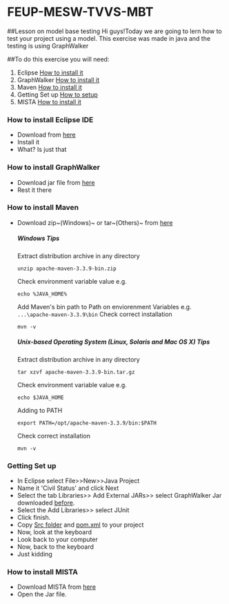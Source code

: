 # FEUP-MESW-TVVS-MBT
##Lesson on model base testing
Hi guys!Today we are going to lern how to test your project using a model.
This exercise was made in java and the testing is using GraphWalker

##To do this exercise you will need:
1. Eclipse [How to install it](#how-to-install-eclipse-ide)
2. GraphWalker [How to install it](#how-to-install-graphwalker)
3. Maven [How to install it](#how-to-install-maven)
4. Getting Set up [How to setup](#getting-set-up)
5. MISTA [How to install it](#how-to-install-mista)


### How to install Eclipse IDE
- Download from [here](https://eclipse.org/downloads/)
- Install it
- What? Is just that

### How to install GraphWalker
- Download jar file from [here](http://graphwalker.github.io/content/archive/graphwalker-cli-3.4.2.jar)
- Rest it there

### How to install Maven
- Download zip~(Windows)~ or tar~(Others)~ from [here](http://maven.apache.org/download.cgi)

    ##### Windows Tips
    Extract distribution archive in any directory
    ```
    unzip apache-maven-3.3.9-bin.zip
    ```
    Check environment variable value e.g.
    ```
    echo %JAVA_HOME%
    ```
    Add Maven's bin path to Path on enviorenment Variables
    e.g.``` ...\apache-maven-3.3.9\bin```
    Check correct installation
    ```
    mvn -v
    ```
    ##### Unix-based Operating System (Linux, Solaris and Mac OS X) Tips
    Extract distribution archive in any directory
    ```
    tar xzvf apache-maven-3.3.9-bin.tar.gz
    ```
    Check environment variable value e.g.
    ```
    echo $JAVA_HOME
    ```
    Adding to PATH
    ```
    export PATH=/opt/apache-maven-3.3.9/bin:$PATH
    ```
    Check correct installation
    ```
    mvn -v
    ```
    
### Getting Set up
- In Eclipse select File>>New>>Java Project
- Name it 'Civil Status' and click Next
- Select the tab Libraries>> Add External JARs>> select GraphWalker Jar downloaded [before](#how-to-install-graphwalker).
- Select the Add Libraries>> select JUnit
- Click finish.
- Copy  [Src folder](https://github.com/JGEsteves89/FEUP-MESW-TVVS-MBT/tree/cb108d562b80e1417f1e3c21aabf7b4ff249be0c/src) and [pom.xml](https://github.com/JGEsteves89/FEUP-MESW-TVVS-MBT/blob/cb108d562b80e1417f1e3c21aabf7b4ff249be0c/pom.xml) to your project
- Now, look at the keyboard
- Look back to your computer
- Now, back to the keyboard
- Just kidding

### How to install MISTA
- Download MISTA from [here](http://cs.boisestate.edu/~dxu/research/MBT.html)
- Open the Jar file.
